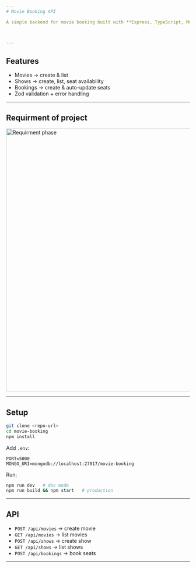 ```yaml
---
# Movie Booking API

A simple backend for movie booking built with **Express, TypeScript, MongoDB, and Zod**.



---
```


## Features

* Movies → create & list
* Shows → create, list, seat availability
* Bookings → create & auto-update seats
* Zod validation + error handling

---

## Requirment of project
<img width="3840" height="719" alt="Requirment phase " src="https://github.com/user-attachments/assets/8ea49ab5-4309-419a-984e-269ac3585778" />

---



## Setup

```bash
git clone <repo-url>
cd movie-booking
npm install
```

Add `.env`:

```
PORT=5000
MONGO_URI=mongodb://localhost:27017/movie-booking
```

Run:

```bash
npm run dev   # dev mode
npm run build && npm start   # production
```

---

## API

* `POST /api/movies` → create movie
* `GET /api/movies` → list movies
* `POST /api/shows` → create show
* `GET /api/shows` → list shows
* `POST /api/bookings` → book seats

---

